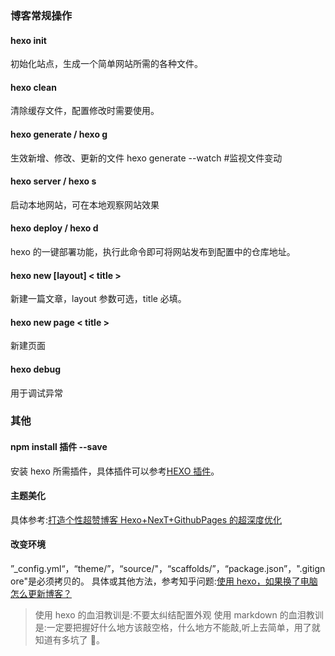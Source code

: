 ### 博客常规操作

#### hexo init

初始化站点，生成一个简单网站所需的各种文件。

#### hexo clean

清除缓存文件，配置修改时需要使用。

#### hexo generate / hexo g

生效新增、修改、更新的文件
hexo generate --watch #监视文件变动

#### hexo server / hexo s

启动本地网站，可在本地观察网站效果

#### hexo deploy / hexo d

hexo 的一键部署功能，执行此命令即可将网站发布到配置中的仓库地址。

#### hexo new [layout] < title >

新建一篇文章，layout 参数可选，title 必填。

#### hexo new page < title >

新建页面

#### hexo debug

用于调试异常

### 其他

#### npm install 插件 --save

安装 hexo 所需插件，具体插件可以参考[HEXO 插件](https://hexo.io/plugins/)。

#### 主题美化

具体参考:[打造个性超赞博客 Hexo+NexT+GithubPages 的超深度优化](https://reuixiy.github.io/technology/computer/computer-aided-art/2017/06/09/hexo-next-optimization.html)

#### 改变环境

”_config.yml“，“theme/”，“source/"，“scaffolds/”，“package.json”，".gitignore"是必须拷贝的。
具体或其他方法，参考知乎问题:[使用 hexo，如果换了电脑怎么更新博客？
](https://www.zhihu.com/question/21193762)

> 使用 hexo 的血泪教训是:不要太纠结配置外观
> 使用 markdown 的血泪教训是:一定要把握好什么地方该敲空格，什么地方不能敲,听上去简单，用了就知道有多坑了 🌚。

